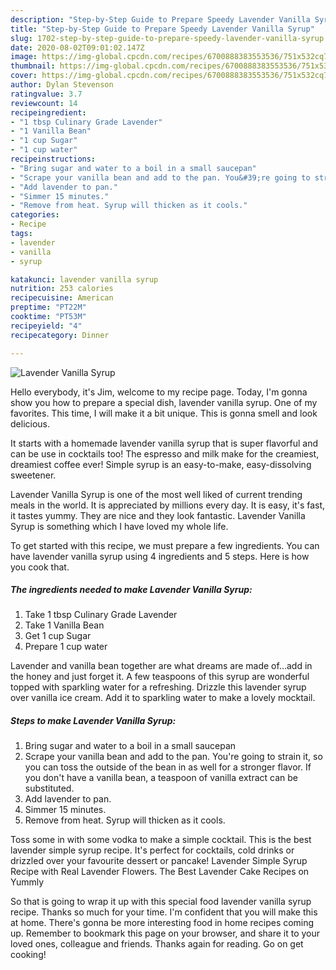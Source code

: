 ```yaml
---
description: "Step-by-Step Guide to Prepare Speedy Lavender Vanilla Syrup"
title: "Step-by-Step Guide to Prepare Speedy Lavender Vanilla Syrup"
slug: 1702-step-by-step-guide-to-prepare-speedy-lavender-vanilla-syrup
date: 2020-08-02T09:01:02.147Z
image: https://img-global.cpcdn.com/recipes/6700888383553536/751x532cq70/lavender-vanilla-syrup-recipe-main-photo.jpg
thumbnail: https://img-global.cpcdn.com/recipes/6700888383553536/751x532cq70/lavender-vanilla-syrup-recipe-main-photo.jpg
cover: https://img-global.cpcdn.com/recipes/6700888383553536/751x532cq70/lavender-vanilla-syrup-recipe-main-photo.jpg
author: Dylan Stevenson
ratingvalue: 3.7
reviewcount: 14
recipeingredient:
- "1 tbsp Culinary Grade Lavender"
- "1 Vanilla Bean"
- "1 cup Sugar"
- "1 cup water"
recipeinstructions:
- "Bring sugar and water to a boil in a small saucepan"
- "Scrape your vanilla bean and add to the pan. You&#39;re going to strain it, so you can toss the outside of the bean in as well for a stronger flavor. If you don&#39;t have a vanilla bean, a teaspoon of vanilla extract can be substituted."
- "Add lavender to pan."
- "Simmer 15 minutes."
- "Remove from heat. Syrup will thicken as it cools."
categories:
- Recipe
tags:
- lavender
- vanilla
- syrup

katakunci: lavender vanilla syrup 
nutrition: 253 calories
recipecuisine: American
preptime: "PT22M"
cooktime: "PT53M"
recipeyield: "4"
recipecategory: Dinner

---
```



![Lavender Vanilla Syrup](https://img-global.cpcdn.com/recipes/6700888383553536/751x532cq70/lavender-vanilla-syrup-recipe-main-photo.jpg)

Hello everybody, it's Jim, welcome to my recipe page. Today, I'm gonna show you how to prepare a special dish, lavender vanilla syrup. One of my favorites. This time, I will make it a bit unique. This is gonna smell and look delicious.

It starts with a homemade lavender vanilla syrup that is super flavorful and can be use in cocktails too! The espresso and milk make for the creamiest, dreamiest coffee ever! Simple syrup is an easy-to-make, easy-dissolving sweetener.

Lavender Vanilla Syrup is one of the most well liked of current trending meals in the world. It is appreciated by millions every day. It is easy, it's fast, it tastes yummy. They are nice and they look fantastic. Lavender Vanilla Syrup is something which I have loved my whole life.


To get started with this recipe, we must prepare a few ingredients. You can have lavender vanilla syrup using 4 ingredients and 5 steps. Here is how you cook that.

<!--inarticleads1-->

##### The ingredients needed to make Lavender Vanilla Syrup:

1. Take 1 tbsp Culinary Grade Lavender
1. Take 1 Vanilla Bean
1. Get 1 cup Sugar
1. Prepare 1 cup water


Lavender and vanilla bean together are what dreams are made of…add in the honey and just forget it. A few teaspoons of this syrup are wonderful topped with sparkling water for a refreshing. Drizzle this lavender syrup over vanilla ice cream. Add it to sparkling water to make a lovely mocktail. 

<!--inarticleads2-->

##### Steps to make Lavender Vanilla Syrup:

1. Bring sugar and water to a boil in a small saucepan
1. Scrape your vanilla bean and add to the pan. You&#39;re going to strain it, so you can toss the outside of the bean in as well for a stronger flavor. If you don&#39;t have a vanilla bean, a teaspoon of vanilla extract can be substituted.
1. Add lavender to pan.
1. Simmer 15 minutes.
1. Remove from heat. Syrup will thicken as it cools.


Toss some in with some vodka to make a simple cocktail. This is the best lavender simple syrup recipe. It&#39;s perfect for cocktails, cold drinks or drizzled over your favourite dessert or pancake! Lavender Simple Syrup Recipe with Real Lavender Flowers. The Best Lavender Cake Recipes on Yummly 

So that is going to wrap it up with this special food lavender vanilla syrup recipe. Thanks so much for your time. I'm confident that you will make this at home. There's gonna be more interesting food in home recipes coming up. Remember to bookmark this page on your browser, and share it to your loved ones, colleague and friends. Thanks again for reading. Go on get cooking!
